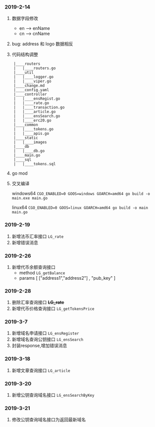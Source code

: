 ### 2019-2-14 

1. 数据字段修改

    - en --> enName
    - cn --> cnName

2. bug: address 和 logo 数据相反
3. 代码结构调整
```
    |____routers
    |   |____routers.go
    |____util
    |   |____logger.go
    |   |____viper.go
    |____change.md
    |____config.yaml
    |____controller
    |   |____ensRegist.go
    |   |____rate.go
    |   |____transaction.go
    |   |____article.go
    |   |____ensSearch.go
    |   |____erc20.go
    |____common
    |   |____tokens.go
    |   |____apis.go
    |____static
    |   |____images
    |____db
    |   |____db.go
    |____main.go
    |____sql
    |   |____tokens.sql
```

4. go mod
5. 交叉编译

    windows64 `CGO_ENABLED=0 GOOS=windows GOARCH=amd64 go build -o main.exe main.go`

    linux64 `CGO_ENABLED=0 GOOS=linux GOARCH=amd64 go build -o main main.go`


### 2019-2-19

1. 新增法币汇率接口 `LG_rate`
2. 新增错误消息


### 2019-2-26

1. 新增代币余额查询接口 
    -   method `LG_getBalance`
    -   params [ ["address1","address2"] , "pub_key" ]
    
### 2019-2-28

1. 删除汇率查询接口 **~~LG_rate~~**
2. 新增代币价格查询接口 `LG_getTokensPrice`
    
### 2019-3-7

1. 新增域名申请接口 `LG_ensRegister`
2. 新增域名查询公钥接口 `LG_ensSearch`
3. 封装response,增加错误消息

### 2019-3-18

1. 新增文章查询接口 `LG_article`

### 2019-3-20

1. 新增公钥查询域名接口 `LG_ensSearchByKey`

### 2019-3-21

1. 修改公钥查询域名接口为返回最新域名